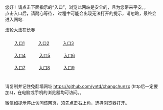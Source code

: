 您好！请点击下面指示的“入口”，浏览此网站是安全的，且为您带来平安。。 <br/>
点击入口后，请耐心等待， 过程中可能会出现无法打开的提示，请忽略，最终会进入网站. </br>

法轮大法在长春<br/>
<div style="padding:10px"><a style="margin:20px" target="_blank" href="https://d16j9skrrpmwc1.cloudfront.net/2Qpsp?oeyhlmx" id="ccLink1" rel="nofollow">入口1</a> <a target="_blank" style="margin:20px" href="https://d25vhe4zttq2ys.cloudfront.net/2Qpsp?xkvsltz" id="ccLink2" rel="nofollow">入口2</a> <a style="margin:20px" target="_blank" href="https://dbz7dvkrq7jtz.cloudfront.net/2Qpsp?lfqcjxk" id="ccLink3" rel="nofollow">入口3</a></div>

<div style="padding:10px" ><a style="margin:20px" target="_blank" href="https://d16j9skrrpmwc1.cloudfront.net/2Qpsp?oeyhlmx" id="ccLink4" rel="nofollow">入口4</a> <a style="margin:20px" href="https://d25vhe4zttq2ys.cloudfront.net/2Qpsp?xkvsltz" target="_blank" id="ccLink5" rel="nofollow">入口5</a> <a style="margin:20px" href="https://dbz7dvkrq7jtz.cloudfront.net/2Qpsp?lfqcjxk" target="_blank" id="ccLink6" rel="nofollow">入口6</a></div>

<div style="padding:10px"><a style="margin:20px" target="_blank" href="https://d16j9skrrpmwc1.cloudfront.net/2Qpsp?oeyhlmx" id="ccLink7" rel="nofollow">入口7</a> <a style="margin:20px" href="https://d25vhe4zttq2ys.cloudfront.net/2Qpsp?xkvsltz" target="_blank" id="ccLink8" rel="nofollow">入口8</a> <a style="margin:20px" target="_blank" href="https://dbz7dvkrq7jtz.cloudfront.net/2Qpsp?lfqcjxk" id="ccLink9" rel="nofollow">入口9</a></div>

<br/>



请复制并记住免翻墙网址 https://github.com/yntd/changchunzx (http后一定要加s)，在电脑或手机的浏览器均可访问。。<br/>

微信如提示停止访问该网页，须先点击右上角，选择浏览器打开。
